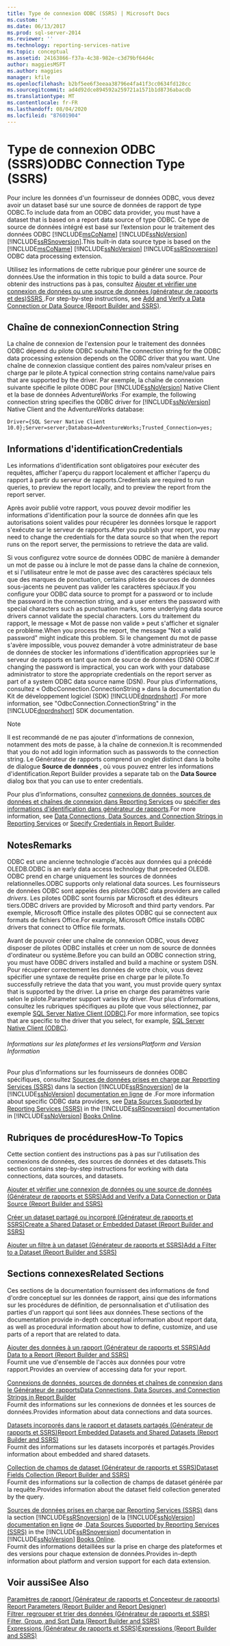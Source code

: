 ```yaml
---
title: Type de connexion ODBC (SSRS) | Microsoft Docs
ms.custom: ''
ms.date: 06/13/2017
ms.prod: sql-server-2014
ms.reviewer: ''
ms.technology: reporting-services-native
ms.topic: conceptual
ms.assetid: 24163866-f37a-4c38-982e-c3d79bf64d4c
author: maggiesMSFT
ms.author: maggies
manager: kfile
ms.openlocfilehash: b2bf5ee6f3eeaa38796e4fa41f3cc0634fd128cc
ms.sourcegitcommit: ad4d92dce894592a259721a1571b1d8736abacdb
ms.translationtype: MT
ms.contentlocale: fr-FR
ms.lasthandoff: 08/04/2020
ms.locfileid: "87601904"
---
```

# <a name="odbc-connection-type-ssrs"></a><span data-ttu-id="4f54e-102">Type de connexion ODBC (SSRS)</span><span class="sxs-lookup"><span data-stu-id="4f54e-102">ODBC Connection Type (SSRS)</span></span>
  <span data-ttu-id="4f54e-103">Pour inclure les données d'un fournisseur de données ODBC, vous devez avoir un dataset basé sur une source de données de rapport de type ODBC.</span><span class="sxs-lookup"><span data-stu-id="4f54e-103">To include data from an ODBC data provider, you must have a dataset that is based on a report data source of type ODBC.</span></span> <span data-ttu-id="4f54e-104">Ce type de source de données intégré est basé sur l’extension pour le traitement des données ODBC [!INCLUDE[msCoName](../../includes/msconame-md.md)] [!INCLUDE[ssNoVersion](../../includes/ssnoversion-md.md)] [!INCLUDE[ssRSnoversion](../../includes/ssrsnoversion-md.md)].</span><span class="sxs-lookup"><span data-stu-id="4f54e-104">This built-in data source type is based on the [!INCLUDE[msCoName](../../includes/msconame-md.md)] [!INCLUDE[ssNoVersion](../../includes/ssnoversion-md.md)] [!INCLUDE[ssRSnoversion](../../includes/ssrsnoversion-md.md)] ODBC data processing extension.</span></span>  
  
 <span data-ttu-id="4f54e-105">Utilisez les informations de cette rubrique pour générer une source de données.</span><span class="sxs-lookup"><span data-stu-id="4f54e-105">Use the information in this topic to build a data source.</span></span> <span data-ttu-id="4f54e-106">Pour obtenir des instructions pas à pas, consultez [Ajouter et vérifier une connexion de données ou une source de données &#40;générateur de rapports et des&#41;SSRS ](add-and-verify-a-data-connection-report-builder-and-ssrs.md).</span><span class="sxs-lookup"><span data-stu-id="4f54e-106">For step-by-step instructions, see [Add and Verify a Data Connection or Data Source &#40;Report Builder and SSRS&#41;](add-and-verify-a-data-connection-report-builder-and-ssrs.md).</span></span>  
  
##  <a name="connection-string"></a><a name="Connection"></a> <span data-ttu-id="4f54e-107">Chaîne de connexion</span><span class="sxs-lookup"><span data-stu-id="4f54e-107">Connection String</span></span>  
 <span data-ttu-id="4f54e-108">La chaîne de connexion de l'extension pour le traitement des données ODBC dépend du pilote ODBC souhaité.</span><span class="sxs-lookup"><span data-stu-id="4f54e-108">The connection string for the ODBC data processing extension depends on the ODBC driver that you want.</span></span> <span data-ttu-id="4f54e-109">Une chaîne de connexion classique contient des paires nom/valeur prises en charge par le pilote.</span><span class="sxs-lookup"><span data-stu-id="4f54e-109">A typical connection string contains name/value pairs that are supported by the driver.</span></span> <span data-ttu-id="4f54e-110">Par exemple, la chaîne de connexion suivante spécifie le pilote ODBC pour [!INCLUDE[ssNoVersion](../../includes/ssnoversion-md.md)] Native Client et la base de données AdventureWorks :</span><span class="sxs-lookup"><span data-stu-id="4f54e-110">For example, the following connection string specifies the ODBC driver for [!INCLUDE[ssNoVersion](../../includes/ssnoversion-md.md)] Native Client and the AdventureWorks database:</span></span>  
  
```  
Driver={SQL Server Native Client 10.0};Server=server;Database=AdventureWorks;Trusted_Connection=yes;  
```  
  
  
##  <a name="credentials"></a><a name="Credentials"></a> <span data-ttu-id="4f54e-111">Informations d'identification</span><span class="sxs-lookup"><span data-stu-id="4f54e-111">Credentials</span></span>  
 <span data-ttu-id="4f54e-112">Les informations d'identification sont obligatoires pour exécuter des requêtes, afficher l'aperçu du rapport localement et afficher l'aperçu du rapport à partir du serveur de rapports.</span><span class="sxs-lookup"><span data-stu-id="4f54e-112">Credentials are required to run queries, to preview the report locally, and to preview the report from the report server.</span></span>  
  
 <span data-ttu-id="4f54e-113">Après avoir publié votre rapport, vous pouvez devoir modifier les informations d'identification pour la source de données afin que les autorisations soient valides pour récupérer les données lorsque le rapport s'exécute sur le serveur de rapports.</span><span class="sxs-lookup"><span data-stu-id="4f54e-113">After you publish your report, you may need to change the credentials for the data source so that when the report runs on the report server, the permissions to retrieve the data are valid.</span></span>  
  
 <span data-ttu-id="4f54e-114">Si vous configurez votre source de données ODBC de manière à demander un mot de passe ou à inclure le mot de passe dans la chaîne de connexion, et si l'utilisateur entre le mot de passe avec des caractères spéciaux tels que des marques de ponctuation, certains pilotes de sources de données sous-jacents ne peuvent pas valider les caractères spéciaux.</span><span class="sxs-lookup"><span data-stu-id="4f54e-114">If you configure your ODBC data source to prompt for a password or to include the password in the connection string, and a user enters the password with special characters such as punctuation marks, some underlying data source drivers cannot validate the special characters.</span></span> <span data-ttu-id="4f54e-115">Lors du traitement du rapport, le message « Mot de passe non valide » peut s'afficher et signaler ce problème.</span><span class="sxs-lookup"><span data-stu-id="4f54e-115">When you process the report, the message "Not a valid password" might indicate this problem.</span></span> <span data-ttu-id="4f54e-116">Si le changement du mot de passe s'avère impossible, vous pouvez demander à votre administrateur de base de données de stocker les informations d'identification appropriées sur le serveur de rapports en tant que nom de source de données (DSN) ODBC.</span><span class="sxs-lookup"><span data-stu-id="4f54e-116">If changing the password is impractical, you can work with your database administrator to store the appropriate credentials on the report server as part of a system ODBC data source name (DSN).</span></span> <span data-ttu-id="4f54e-117">Pour plus d'informations, consultez « OdbcConnection.ConnectionString » dans la documentation du Kit de développement logiciel (SDK) [!INCLUDE[dnprdnshort](../../includes/dnprdnshort-md.md)] .</span><span class="sxs-lookup"><span data-stu-id="4f54e-117">For more information, see "OdbcConnection.ConnectionString" in the [!INCLUDE[dnprdnshort](../../includes/dnprdnshort-md.md)] SDK documentation.</span></span>  
  
> [!NOTE]  
>  <span data-ttu-id="4f54e-118">Il est recommandé de ne pas ajouter d'informations de connexion, notamment des mots de passe, à la chaîne de connexion.</span><span class="sxs-lookup"><span data-stu-id="4f54e-118">It is recommended that you do not add login information such as passwords to the connection string.</span></span> <span data-ttu-id="4f54e-119">Le Générateur de rapports comprend un onglet distinct dans la boîte de dialogue **Source de données** , où vous pouvez entrer les informations d'identification.</span><span class="sxs-lookup"><span data-stu-id="4f54e-119">Report Builder provides a separate tab on the **Data Source** dialog box that you can use to enter credentials.</span></span>  
  
 <span data-ttu-id="4f54e-120">Pour plus d’informations, consultez [connexions de données, sources de données et chaînes de connexion dans Reporting Services](../data-connections-data-sources-and-connection-strings-in-reporting-services.md) ou [spécifier des informations d’identification dans générateur de rapports](../specify-credentials-in-report-builder.md).</span><span class="sxs-lookup"><span data-stu-id="4f54e-120">For more information, see [Data Connections, Data Sources, and Connection Strings in Reporting Services](../data-connections-data-sources-and-connection-strings-in-reporting-services.md) or [Specify Credentials in Report Builder](../specify-credentials-in-report-builder.md).</span></span>  
  
  
##  <a name="remarks"></a><a name="Remarks"></a> <span data-ttu-id="4f54e-121">Notes</span><span class="sxs-lookup"><span data-stu-id="4f54e-121">Remarks</span></span>  
 <span data-ttu-id="4f54e-122">ODBC est une ancienne technologie d'accès aux données qui a précédé OLEDB.</span><span class="sxs-lookup"><span data-stu-id="4f54e-122">ODBC is an early data access technology that preceded OLEDB.</span></span> <span data-ttu-id="4f54e-123">ODBC prend en charge uniquement les sources de données relationnelles.</span><span class="sxs-lookup"><span data-stu-id="4f54e-123">ODBC supports only relational data sources.</span></span> <span data-ttu-id="4f54e-124">Les fournisseurs de données ODBC sont appelés des *pilotes*.</span><span class="sxs-lookup"><span data-stu-id="4f54e-124">ODBC data providers are called *drivers*.</span></span> <span data-ttu-id="4f54e-125">Les pilotes ODBC sont fournis par Microsoft et des éditeurs tiers.</span><span class="sxs-lookup"><span data-stu-id="4f54e-125">ODBC drivers are provided by Microsoft and third party vendors.</span></span> <span data-ttu-id="4f54e-126">Par exemple, Microsoft Office installe des pilotes ODBC qui se connectent aux formats de fichiers Office.</span><span class="sxs-lookup"><span data-stu-id="4f54e-126">For example, Microsoft Office installs ODBC drivers that connect to Office file formats.</span></span>  
  
 <span data-ttu-id="4f54e-127">Avant de pouvoir créer une chaîne de connexion ODBC, vous devez disposer de pilotes ODBC installés et créer un nom de source de données d'ordinateur ou système.</span><span class="sxs-lookup"><span data-stu-id="4f54e-127">Before you can build an ODBC connection string, you must have ODBC drivers installed and build a machine or system DSN.</span></span> <span data-ttu-id="4f54e-128">Pour récupérer correctement les données de votre choix, vous devez spécifier une syntaxe de requête prise en charge par le pilote.</span><span class="sxs-lookup"><span data-stu-id="4f54e-128">To successfully retrieve the data that you want, you must provide query syntax that is supported by the driver.</span></span> <span data-ttu-id="4f54e-129">La prise en charge des paramètres varie selon le pilote.</span><span class="sxs-lookup"><span data-stu-id="4f54e-129">Parameter support varies by driver.</span></span> <span data-ttu-id="4f54e-130">Pour plus d’informations, consultez les rubriques spécifiques au pilote que vous sélectionnez, par exemple [SQL Server Native Client &#40;ODBC&#41;](../../relational-databases/native-client/odbc/sql-server-native-client-odbc.md).</span><span class="sxs-lookup"><span data-stu-id="4f54e-130">For more information, see topics that are specific to the driver that you select, for example, [SQL Server Native Client &#40;ODBC&#41;](../../relational-databases/native-client/odbc/sql-server-native-client-odbc.md).</span></span>  
  
###### <a name="platform-and-version-information"></a><span data-ttu-id="4f54e-131">Informations sur les plateformes et les versions</span><span class="sxs-lookup"><span data-stu-id="4f54e-131">Platform and Version Information</span></span>  
 <span data-ttu-id="4f54e-132">Pour plus d’informations sur les fournisseurs de données ODBC spécifiques, consultez [Sources de données prises en charge par Reporting Services &#40;SSRS&#41;](../create-deploy-and-manage-mobile-and-paginated-reports.md) dans la section [!INCLUDE[ssRSnoversion](../../includes/ssrsnoversion-md.md)] de la [!INCLUDE[ssNoVersion](../../includes/ssnoversion-md.md)] [documentation en ligne](https://go.microsoft.com/fwlink/?linkid=121312) de .</span><span class="sxs-lookup"><span data-stu-id="4f54e-132">For more information about specific ODBC data providers, see [Data Sources Supported by Reporting Services &#40;SSRS&#41;](../create-deploy-and-manage-mobile-and-paginated-reports.md) in the [!INCLUDE[ssRSnoversion](../../includes/ssrsnoversion-md.md)] documentation in [!INCLUDE[ssNoVersion](../../includes/ssnoversion-md.md)] [Books Online](https://go.microsoft.com/fwlink/?linkid=121312).</span></span>  
  
  
##  <a name="how-to-topics"></a><a name="HowTo"></a> <span data-ttu-id="4f54e-133">Rubriques de procédures</span><span class="sxs-lookup"><span data-stu-id="4f54e-133">How-To Topics</span></span>  
 <span data-ttu-id="4f54e-134">Cette section contient des instructions pas à pas sur l'utilisation des connexions de données, des sources de données et des datasets.</span><span class="sxs-lookup"><span data-stu-id="4f54e-134">This section contains step-by-step instructions for working with data connections, data sources, and datasets.</span></span>  
  
 [<span data-ttu-id="4f54e-135">Ajouter et vérifier une connexion de données ou une source de données &#40;Générateur de rapports et SSRS&#41;</span><span class="sxs-lookup"><span data-stu-id="4f54e-135">Add and Verify a Data Connection or Data Source &#40;Report Builder and SSRS&#41;</span></span>](add-and-verify-a-data-connection-report-builder-and-ssrs.md)  
  
 [<span data-ttu-id="4f54e-136">Créer un dataset partagé ou incorporé &#40;Générateur de rapports et SSRS&#41;</span><span class="sxs-lookup"><span data-stu-id="4f54e-136">Create a Shared Dataset or Embedded Dataset &#40;Report Builder and SSRS&#41;</span></span>](create-a-shared-dataset-or-embedded-dataset-report-builder-and-ssrs.md)  
  
 [<span data-ttu-id="4f54e-137">Ajouter un filtre à un dataset &#40;Générateur de rapports et SSRS&#41;</span><span class="sxs-lookup"><span data-stu-id="4f54e-137">Add a Filter to a Dataset &#40;Report Builder and SSRS&#41;</span></span>](add-a-filter-to-a-dataset-report-builder-and-ssrs.md)  
  
  
##  <a name="related-sections"></a><a name="Related"></a> <span data-ttu-id="4f54e-138">Sections connexes</span><span class="sxs-lookup"><span data-stu-id="4f54e-138">Related Sections</span></span>  
 <span data-ttu-id="4f54e-139">Ces sections de la documentation fournissent des informations de fond d'ordre conceptuel sur les données de rapport, ainsi que des informations sur les procédures de définition, de personnalisation et d'utilisation des parties d'un rapport qui sont liées aux données.</span><span class="sxs-lookup"><span data-stu-id="4f54e-139">These sections of the documentation provide in-depth conceptual information about report data, as well as procedural information about how to define, customize, and use parts of a report that are related to data.</span></span>  
  
 [<span data-ttu-id="4f54e-140">Ajouter des données à un rapport &#40;Générateur de rapports et SSRS&#41;</span><span class="sxs-lookup"><span data-stu-id="4f54e-140">Add Data to a Report &#40;Report Builder and SSRS&#41;</span></span>](report-datasets-ssrs.md)  
 <span data-ttu-id="4f54e-141">Fournit une vue d'ensemble de l'accès aux données pour votre rapport.</span><span class="sxs-lookup"><span data-stu-id="4f54e-141">Provides an overview of accessing data for your report.</span></span>  
  
 [<span data-ttu-id="4f54e-142">Connexions de données, sources de données et chaînes de connexion dans le Générateur de rapports</span><span class="sxs-lookup"><span data-stu-id="4f54e-142">Data Connections, Data Sources, and Connection Strings in Report Builder</span></span>](../data-connections-data-sources-and-connection-strings-in-report-builder.md)  
 <span data-ttu-id="4f54e-143">Fournit des informations sur les connexions de données et les sources de données.</span><span class="sxs-lookup"><span data-stu-id="4f54e-143">Provides information about data connections and data sources.</span></span>  
  
 [<span data-ttu-id="4f54e-144">Datasets incorporés dans le rapport et datasets partagés &#40;Générateur de rapports et SSRS&#41;</span><span class="sxs-lookup"><span data-stu-id="4f54e-144">Report Embedded Datasets and Shared Datasets &#40;Report Builder and SSRS&#41;</span></span>](report-embedded-datasets-and-shared-datasets-report-builder-and-ssrs.md)  
 <span data-ttu-id="4f54e-145">Fournit des informations sur les datasets incorporés et partagés.</span><span class="sxs-lookup"><span data-stu-id="4f54e-145">Provides information about embedded and shared datasets.</span></span>  
  
 [<span data-ttu-id="4f54e-146">Collection de champs de dataset &#40;Générateur de rapports et SSRS&#41;</span><span class="sxs-lookup"><span data-stu-id="4f54e-146">Dataset Fields Collection &#40;Report Builder and SSRS&#41;</span></span>](dataset-fields-collection-report-builder-and-ssrs.md)  
 <span data-ttu-id="4f54e-147">Fournit des informations sur la collection de champs de dataset générée par la requête.</span><span class="sxs-lookup"><span data-stu-id="4f54e-147">Provides information about the dataset field collection generated by the query.</span></span>  
  
 <span data-ttu-id="4f54e-148">[Sources de données prises en charge par Reporting Services &#40;SSRS&#41;](../create-deploy-and-manage-mobile-and-paginated-reports.md) dans la section [!INCLUDE[ssRSnoversion](../../includes/ssrsnoversion-md.md)] de la [!INCLUDE[ssNoVersion](../../includes/ssnoversion-md.md)] [documentation en ligne](https://go.microsoft.com/fwlink/?linkid=121312) de .</span><span class="sxs-lookup"><span data-stu-id="4f54e-148">[Data Sources Supported by Reporting Services &#40;SSRS&#41;](../create-deploy-and-manage-mobile-and-paginated-reports.md) in the [!INCLUDE[ssRSnoversion](../../includes/ssrsnoversion-md.md)] documentation in [!INCLUDE[ssNoVersion](../../includes/ssnoversion-md.md)] [Books Online](https://go.microsoft.com/fwlink/?linkid=121312).</span></span>  
 <span data-ttu-id="4f54e-149">Fournit des informations détaillées sur la prise en charge des plateformes et des versions pour chaque extension de données.</span><span class="sxs-lookup"><span data-stu-id="4f54e-149">Provides in-depth information about platform and version support for each data extension.</span></span>  
  
  
## <a name="see-also"></a><span data-ttu-id="4f54e-150">Voir aussi</span><span class="sxs-lookup"><span data-stu-id="4f54e-150">See Also</span></span>  
 <span data-ttu-id="4f54e-151">[Paramètres de rapport &#40;Générateur de rapports et Concepteur de rapports&#41;](../report-design/report-parameters-report-builder-and-report-designer.md) </span><span class="sxs-lookup"><span data-stu-id="4f54e-151">[Report Parameters &#40;Report Builder and Report Designer&#41;](../report-design/report-parameters-report-builder-and-report-designer.md) </span></span>  
 <span data-ttu-id="4f54e-152">[Filtrer, regrouper et trier des données &#40;Générateur de rapports et SSRS&#41;](../report-design/filter-group-and-sort-data-report-builder-and-ssrs.md) </span><span class="sxs-lookup"><span data-stu-id="4f54e-152">[Filter, Group, and Sort Data &#40;Report Builder and SSRS&#41;](../report-design/filter-group-and-sort-data-report-builder-and-ssrs.md) </span></span>  
 [<span data-ttu-id="4f54e-153">Expressions &#40;Générateur de rapports et SSRS&#41;</span><span class="sxs-lookup"><span data-stu-id="4f54e-153">Expressions &#40;Report Builder and SSRS&#41;</span></span>](../report-design/expressions-report-builder-and-ssrs.md)  
  
  
